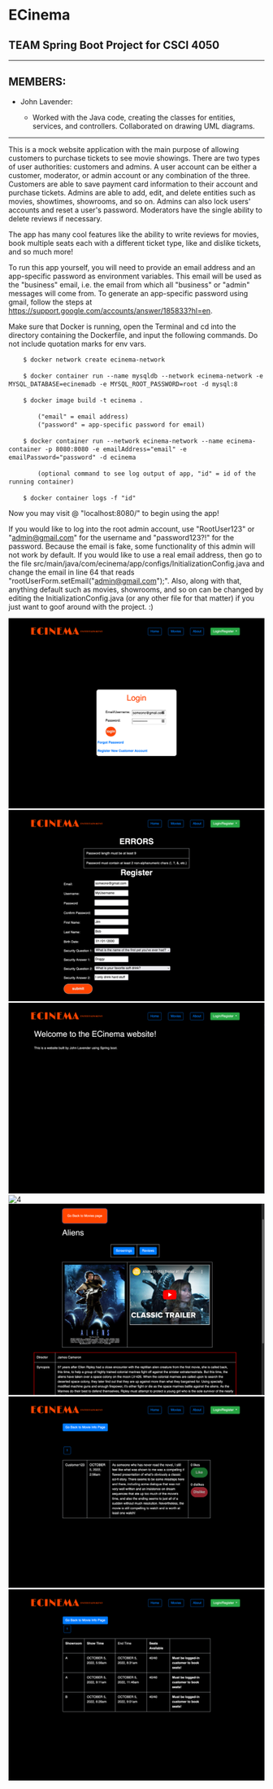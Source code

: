 # ECinema
## TEAM Spring Boot Project for CSCI 4050

---

## MEMBERS:

- John Lavender:

    - Worked with the Java code, creating the classes for entities, services, and controllers. Collaborated on drawing UML diagrams. 

---

This is a mock website application with the main purpose of allowing customers to purchase tickets to see movie showings.
There are two types of user authorities: customers and admins. A user account can be either a customer, moderator, or admin 
account or any combination of the three. Customers are able to save payment card information to their account and purchase 
tickets. Admins are able to add, edit, and delete entities such as movies, showtimes, showrooms, and so on. Admins can also 
lock users' accounts and reset a user's password. Moderators have the single ability to delete reviews if necessary.

The app has many cool features like the ability to write reviews for movies, book multiple seats each with a different
ticket type, like and dislike tickets, and so much more!

To run this app yourself, you will need to provide an email address and an app-specific password as environment variables. 
This email will be used as the "business" email, i.e. the email from which all "business" or "admin" messages will come from.
To generate an app-specific password using gmail, follow the steps at https://support.google.com/accounts/answer/185833?hl=en.

Make sure that Docker is running, open the Terminal and cd into the directory containing the Dockerfile, and input the 
following commands. Do not include quotation marks for env vars.

        $ docker network create ecinema-network

        $ docker container run --name mysqldb --network ecinema-network -e MYSQL_DATABASE=ecinemadb -e MYSQL_ROOT_PASSWORD=root -d mysql:8

        $ docker image build -t ecinema .

            ("email" = email address)
            ("password" = app-specific password for email)

        $ docker container run --network ecinema-network --name ecinema-container -p 8080:8080 -e emailAddress="email" -e emailPassword="password" -d ecinema

            (optional command to see log output of app, "id" = id of the running container)

        $ docker container logs -f "id"

Now you may visit @ "localhost:8080/" to begin using the app!

If you would like to log into the root admin account, use "RootUser123" or "admin@gmail.com" for the username and "password123?!"
for the password. Because the email is fake, some functionality of this admin will not work by default. If you would like 
to use a real email address, then go to the file src/main/java/com/ecinema/app/configs/InitializationConfig.java and change
the email in line 64 that reads "rootUserForm.setEmail("admin@gmail.com");". Also, along with that, anything default such as
movies, showrooms, and so on can be changed by editing the InitializationConfig.java (or any other file for that matter) 
if you just want to goof around with the project. :)

![1](img/1.png?raw=true "1")
![2](img/2.png?raw=true "2")
![3](img/3.png?raw=true "3")
![4](img/4.png?raw=true "4")
![5](img/5.png?raw=true "5")
![6](img/6.png?raw=true "6")
![7](img/7.png?raw=true "7")
